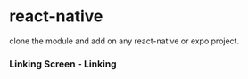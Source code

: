 # react-native

clone the module and add on any react-native or expo project. 
### Linking Screen - Linking
